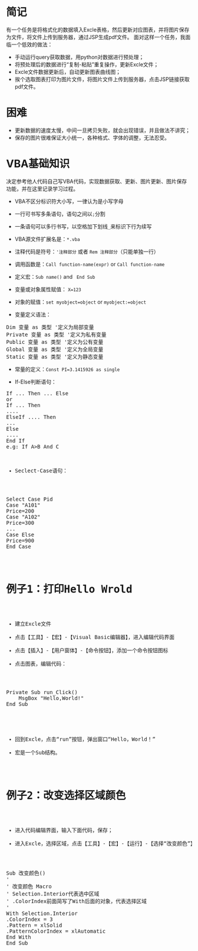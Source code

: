 简记
=========

有一个任务是将格式化的数据填入Excle表格，然后更新对应图表，并将图片保存为文件，将文件上传到服务器，通过JSP生成pdf文件。
面对这样一个任务，我面临一个低效的做法：

* 手动运行query获取数据，用python对数据进行预处理；
* 将预处理后的数据进行“复制-粘贴”重复操作，更新Excle文件；
* Excle文件数据更新后，自动更新图表曲线图；
* 挨个选取图表打印为图片文件，将图片文件上传到服务器，点击JSP链接获取pdf文件。


困难
=====

* 更新数据的速度太慢，中间一旦拷贝失败，就会出现错误，并且做法不讲究；
* 保存的图片很难保证大小统一，各种格式、字体的调整，无法忍受。


VBA基础知识
============

决定参考他人代码自己写VBA代码，实现数据获取、更新、图片更新、图片保存功能，并在这里记录学习过程。

* VBA不区分标识符大小写，一律认为是小写字母
* 一行可书写多条语句，语句之间以``;``分割
* 一条语句可以多行书写，以空格加下划线``_``来标识下行为续写

* VBA源文件扩展名是：``*.vba``
* 注释代码是符号：``'注释部分`` 或者 ``Rem 注释部分``（只能单独一行）

* 调用函数是：``Call function-name(expr)`` or ``Call function-name``
* 定义宏：``Sub name()`` and `` End Sub``

* 变量或对象属性赋值： ``X=123``
* 对象的赋值：``set myobject=object`` or ``myobject:=object``

* 变量定义语法：
<pre>
Dim 变量 as 类型 '定义为局部变量
Private 变量 as 类型 '定义为私有变量
Public 变量 as 类型 '定义为公有变量
Global 变量 as 类型 '定义为全局变量
Static 变量 as 类型 '定义为静态变量
</pre>

* 常量的定义：``Const PI=3.1415926 as single``

* If-Else判断语句：
<pre>
If ... Then ... Else
or
If ... Then
....
ElseIf .... Then
...
Else
....
End If
e.g: If A>B And C<D Then A=B+2 Else A=C+2
</pre>

* Seclect-Case语句：
<pre>
Select Case Pid
Case "A101"
Price=200
Case "A102"
Price=300
...
Case Else
Price=900
End Case
</pre>





例子1：打印Hello Wrold
=======================

* 建立Excle文件
* 点击【工具】-【宏】-【Visual Basic编辑器】，进入编辑代码界面
* 点击【插入】-【用户窗体】-【命令按钮】，添加一个命令按钮图标
* 点击图表，编辑代码：
<pre>
Private Sub run_Click() 
	MsgBox "Hello,World!" 
End Sub
</pre>
* 回到Excle，点击“run”按钮，弹出窗口“Hello，World！”
* 宏是一个Sub结构。




例子2：改变选择区域颜色
=======================

* 进入代码编辑界面，输入下面代码，保存；
* 进入Excle，选择区域，点击【工具】-【宏】-【运行】-【选择“改变颜色”】，选择区域编程红色；


<pre>
Sub 改变颜色() 
' 
' 改变颜色 Macro  
' Selection.Interior代表选中区域
' .ColorIndex前面简写了With后面的对象，代表选择区域
'
With Selection.Interior 
.ColorIndex = 3 
.Pattern = xlSolid 
.PatternColorIndex = xlAutomatic 
End With 
End Sub
</pre>


